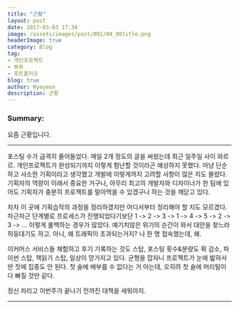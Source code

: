 ```yaml
---
title: "근황"
layout: post
date: 2017-03-03 17:34
image: /assets/images/post/001/04_00title.png
headerImage: true
category: Blog
tag:
- 개인프로젝트
- 뷰투
- 포트폴리오
blog: true
author: Hyeyeon
description: 근황
---
```


### Summary:

요즘 근황입니다.

---

포스팅 수가 급격히 줄어들었다. 매일 2개 정도의 글을 써왔는데 최근 일주일 사이 와르르. 개인프로젝트가 완성되기까지 이렇게 험난할 것이라곤 예상하지 못했다. 마냥 단순하고 사소한 기획이라고 생각했고 개발에 이렇게까지 고려할 사항이 많은 지도 몰랐다. 기획자의 역량이 이래서 중요한 거구나, 아무리 최고의 개발자와 디자이너가 한 팀에 있어도 기획자가 충분히 프로젝트를 말아먹을 수 있겠구나 하는 것을 깨닫고 있다.

차차 이 곳에 기획습작의 과정을 정리하겠지만 어디서부터 정리해야 할 지도 모르겠다. 차근차근 단계별로 프로세스가 진행되었다기보단 1 -> 2 -> 3 -> 1 -> 4 -> 5 -> 2 -> 3 -> ... 이렇게 롤백하는 경우가 많았다. 예기치않은 위기의 순간이 와서 대안을 찾느라 허둥대기도 하고. 아니, 왜 트래픽이 초과되는거지? 나 한 명 접속했는데, 왜.

이커머스 서비스들 체험하고 후기 기록하는 것도 스탑, 포스팅 횟수&분량도 확 감소, 파이썬 스탑, 책읽기 스탑, 일상이 망가지고 있다. 균형을 잡자니 프로젝트가 눈에 밟혀서 딴 짓에 집중도 안 된다. 첫 술에 배부를 수 없다는 거 아는데, 오히려 첫 술에 머리털이 다 빠질 것만 같다.

정신 차리고 이번주가 끝나기 전까진 대책을 세워야지.

---
